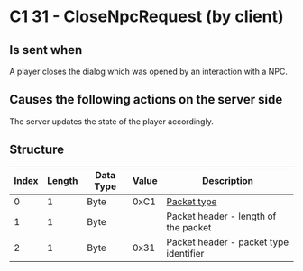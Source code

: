 # C1 31 - CloseNpcRequest (by client)

## Is sent when

A player closes the dialog which was opened by an interaction with a NPC.

## Causes the following actions on the server side

The server updates the state of the player accordingly.

## Structure

| Index | Length | Data Type | Value | Description |
|-------|--------|-----------|-------|-------------|
| 0 | 1 |   Byte   | 0xC1  | [Packet type](PacketTypes.md) |
| 1 | 1 |    Byte   |      | Packet header - length of the packet |
| 2 | 1 |    Byte   | 0x31  | Packet header - packet type identifier |